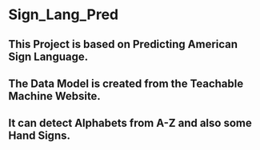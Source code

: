 # Sign_Lang_Pred
## This Project is based on Predicting American Sign Language.
## The Data  Model is created from the Teachable Machine Website.
## It can detect Alphabets from A-Z and also some Hand Signs.

